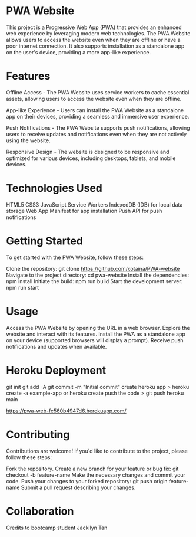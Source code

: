 

# PWA Website
This project is a Progressive Web App (PWA) that provides an enhanced web experience by leveraging modern web technologies. The PWA Website allows users to access the website even when they are offline or have a poor internet connection. It also supports installation as a standalone app on the user's device, providing a more app-like experience.

# Features
Offline Access - The PWA Website uses service workers to cache essential assets, allowing users to access the website even when they are offline.

App-like Experience - Users can install the PWA Website as a standalone app on their devices, providing a seamless and immersive user experience.

Push Notifications - The PWA Website supports push notifications, allowing users to receive updates and notifications even when they are not actively using the website.

Responsive Design - The website is designed to be responsive and optimized for various devices, including desktops, tablets, and mobile devices.

# Technologies Used
HTML5
CSS3
JavaScript
Service Workers
IndexedDB (IDB) for local data storage
Web App Manifest for app installation
Push API for push notifications

# Getting Started
To get started with the PWA Website, follow these steps:

Clone the repository: git clone https://github.com/xotaina/PWA-website
Navigate to the project directory: cd pwa-website
Install the dependencies: npm install
Initiate the build: npm run build
Start the development server: npm run start

# Usage
Access the PWA Website by opening the URL in a web browser.
Explore the website and interact with its features.
Install the PWA as a standalone app on your device (supported browsers will display a prompt).
Receive push notifications and updates when available.

# Heroku Deployment

git init
git add -A
git commit -m "Initial commit"
create heroku app > heroku create -a example-app or heroku create
push the code > git push heroku main

https://pwa-web-fc560b4947d6.herokuapp.com/

# Contributing
Contributions are welcome! If you'd like to contribute to the project, please follow these steps:

Fork the repository.
Create a new branch for your feature or bug fix: git checkout -b feature-name
Make the necessary changes and commit your code.
Push your changes to your forked repository: git push origin feature-name
Submit a pull request describing your changes.

# Collaboration
Credits to bootcamp student Jackilyn Tan 

